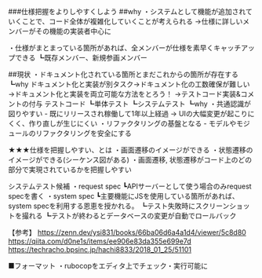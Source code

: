 ###仕様把握をよりしやすくしよう
##why
・システムとして機能が追加されていくことで、コード全体が複雑化していくことが考えられる
→仕様に詳しいメンバーがその機能の実装者中心に

・仕様がまとまっている箇所があれば、全メンバーが仕様を素早くキャッチアップできる
┗既存メンバー、新規参画メンバー

##現状
・ドキュメント化されている箇所とまだこれからの箇所が存在する
┗why ドキュメント化と実装が別タスク→ドキュメント化の工数確保が難しい
→ドキュメント化と実装を両立可能な方法をとろう！
→テストコード実装&コメントの付与
テストコード
┗単体テスト
┗システムテスト
 ┗why
 ・共通認識が図りやすい - 既にリリースされ稼働して1年以上経過 -> UIの大幅変更が起こりにくく、作り直しが生じにくい
 ・リファクタリングの基盤となる - モデルやモジュールのリファクタリングを安全にする

★★★仕様を把握しやすい、とは
・画面遷移のイメージができる
・状態遷移のイメージができる(シーケンス図がある)
・画面遷移, 状態遷移がコード上のどの部分で実現されているかを把握しやすい

システムテスト候補
・request spec
┗APIサーバーとして使う場合のみrequest specを書く
・system spec
┗主要機能にJSを使用している箇所があれば、system specを利用する恩恵を授かれる。
┗テスト失敗時にスクリーンショットを撮れる
┗テストが終わるとデータベースの変更が自動でロールバック

【参考】
https://zenn.dev/ysi831/books/66ba06d6a4a1d4/viewer/5c8d80
https://qiita.com/d0ne1s/items/ee906e83da355e699e7d
https://techracho.bpsinc.jp/hachi8833/2018_01_25/51101

■フォーマット
・rubocopをエディタ上でチェック・実行可能に
